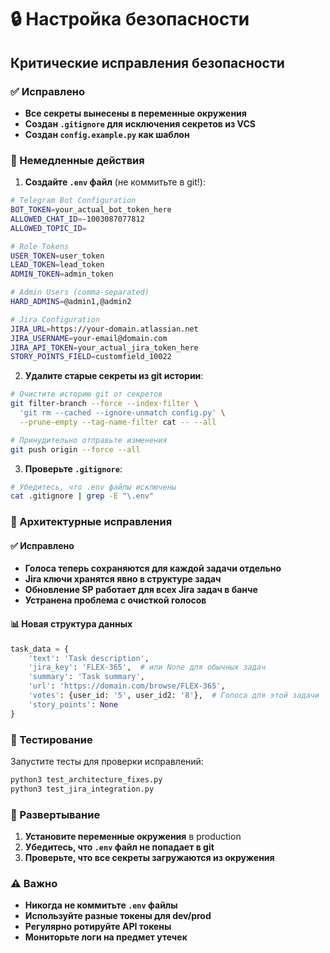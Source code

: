 # 🔒 Настройка безопасности

## Критические исправления безопасности

### ✅ Исправлено
- **Все секреты вынесены в переменные окружения**
- **Создан `.gitignore` для исключения секретов из VCS**
- **Создан `config.example.py` как шаблон**

### 🚨 Немедленные действия

1. **Создайте `.env` файл** (не коммитьте в git!):
```bash
# Telegram Bot Configuration
BOT_TOKEN=your_actual_bot_token_here
ALLOWED_CHAT_ID=-1003087077812
ALLOWED_TOPIC_ID=

# Role Tokens
USER_TOKEN=user_token
LEAD_TOKEN=lead_token
ADMIN_TOKEN=admin_token

# Admin Users (comma-separated)
HARD_ADMINS=@admin1,@admin2

# Jira Configuration
JIRA_URL=https://your-domain.atlassian.net
JIRA_USERNAME=your-email@domain.com
JIRA_API_TOKEN=your_actual_jira_token_here
STORY_POINTS_FIELD=customfield_10022
```

2. **Удалите старые секреты из git истории**:
```bash
# Очистите историю git от секретов
git filter-branch --force --index-filter \
  'git rm --cached --ignore-unmatch config.py' \
  --prune-empty --tag-name-filter cat -- --all

# Принудительно отправьте изменения
git push origin --force --all
```

3. **Проверьте `.gitignore`**:
```bash
# Убедитесь, что .env файлы исключены
cat .gitignore | grep -E "\.env"
```

### 🔧 Архитектурные исправления

#### ✅ Исправлено
- **Голоса теперь сохраняются для каждой задачи отдельно**
- **Jira ключи хранятся явно в структуре задач**
- **Обновление SP работает для всех Jira задач в банче**
- **Устранена проблема с очисткой голосов**

#### 📊 Новая структура данных
```python
task_data = {
    'text': 'Task description',
    'jira_key': 'FLEX-365',  # или None для обычных задач
    'summary': 'Task summary',
    'url': 'https://domain.com/browse/FLEX-365',
    'votes': {user_id: '5', user_id2: '8'},  # Голоса для этой задачи
    'story_points': None
}
```

### 🧪 Тестирование

Запустите тесты для проверки исправлений:
```bash
python3 test_architecture_fixes.py
python3 test_jira_integration.py
```

### 🚀 Развертывание

1. **Установите переменные окружения** в production
2. **Убедитесь, что `.env` файл не попадает в git**
3. **Проверьте, что все секреты загружаются из окружения**

### ⚠️ Важно

- **Никогда не коммитьте `.env` файлы**
- **Используйте разные токены для dev/prod**
- **Регулярно ротируйте API токены**
- **Мониторьте логи на предмет утечек**
